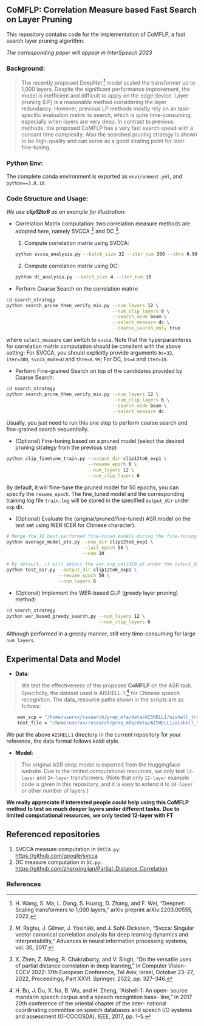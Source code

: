## CoMFLP: Correlation Measure based Fast Search on Layer Pruning
This repository contains code for the implementation of CoMFLP, a fast search layer pruning algorithm.

*The corresponding paper will appear in InterSpeech 2023*

### Background:
> The recently proposed DeepNet [^1] model scaled the transformer up to 1,000 layers. Despite the significant performance improvement, the model is inefficient and difficult to apply on the edge device. Layer pruning (LP) is a reasonable method considering the layer redundancy. However, previous LP methods mostly rely on an task-specific evaluation metric to search, which is quite time-consuming especially when layers are very deep. In contrast to previous methods, the proposed CoMFLP has a very fast search speed with a consant time complexity. Also the searched pruning strategy is shown to be high-quality and can serve as a good strating point for later fine-tuning.


### Python Env:
The complete conda environment is exported as `environment.yml`, and `python==3.8.10`.

### Code Structure and Usage:
*We use **clip12to6** as an example for illustration:*

- Correlation Matrix computation: two correlation measure methods are adopted here, namely SVCCA [^2] and DC [^3]. 

  1. Compute correlation matrix using SVCCA:
  ```bash
  python svcca_analysis.py --batch_size 32 --iter_num 300 --thre 0.99 --mode U
  ```
  2. Compute correlation matrix using DC:
  ```bash
  python dc_analysis.py --batch_size 4 --iter_num 10
  ```
- Perform Coarse Search on the correlation matrix:
```bash
cd search_strategy
python search_prune_then_verify_mix.py --num_layers 12 \
                                       --num_clip_layers 6 \
                                       --search_mode beam \
                                       --select_measure dc \
                                       --coarse_search_only true
```
where `select_measure` can switch to `svcca`. Note that the hyperparamteres for correlation matrix computation should be consitent with the above setting: For SVCCA, you should explicitly provide arguments `bs=32`, `iter=300`, `svcca_mode=U` and `thre=0.99`; For DC, `bs=4` and `iter=10`.

- Perform Fine-grained Search on top of the candidates provided by Coarse Search:
```bash
cd search_strategy
python search_prune_then_verify_mix.py --num_layers 12 \
                                       --num_clip_layers 6 \
                                       --search_mode beam \
                                       --select_measure dc 
```
Usually, you just need to run this one step to perform coarse search and fine-grained search sequentially.

- (Optional) Fine-tuning based on a pruned model (select the desired pruning strategy from the previous step)
```bash
python clip_finetune_train.py --output_dir clip12to6_exp1 \
                              --resume_epoch 0 \
                              --num_layers 12 \
                              --num_clip_layers 6
```
By default, it will fiine-tune the pruned model for 50 epochs, you can specify the `resume_epoch`. The fine_tuned model and the corresponding training log file `train.log` will be stored in the specified `output_dir` under `exp` dir.

- (Optional) Evaluate the (original/pruned/fine-tuned) ASR model on the test set using WER (CER for Chinese character).
```bash
# Merge the 10 best-performed fine-tuned models during the fine-tuning process
python average_model_pts.py --exp_dir clip12to6_exp1 \
                            --last_epoch 50 \
                            --num 10

# By default, it will select the asr_avg_valid10.pt under the output_dir to decode 
python test_asr.py --output_dir clip12to6_exp1 \
                   --resume_epoch 50 \
                   --num_layers 6
```

- (Optional) Implement the WER-based GLP (greedy layer pruning) method:
```bash
cd search_strategy 
python wer_based_greedy_search.py --num_layers 12 \
                                  --num_clip_layers 6
```
Although performed in a greedy manner, still very time-consuming for large `num_layers`. 


## Experimental Data and Model
- **Data**:

> We test the effectiveness of the proposed **CoMFLP** on the ASR task. Specificlly, the dataset used is AISHELL-1 [^4] for Chinese speech recognition. The data_resource paths shown in the scripts are as follows:
```bash
    wav_scp = "/home/userxx/research/prep_mfa/data/AISHELL1/aishell_train/wav.scp"
    text_file = "/home/userxx/research/prep_mfa/data/AISHELL1/aishell_train/text" 
```
We put the above `AISHELL1` directory in the current repository for your reference, the data format follows kaldi style.

- **Model**:

> The original ASR deep model is exported from the Huggingface website. Due to the limited computational resources, we only test `12-layer` and `24-layer` transformers. (Note that only `12-layer` example code is given in this repository, and it is easy to extend it to `24-layer` or other number of layers.)

**We really appreciate if interested people could help using this CoMFLP method to test on much deeper layers under different tasks. Due to limited computational resources, we only tested 12-layer with FT**


## Referenced repositories
1. SVCCA measure computation in `SVCCA.py`: https://github.com/google/svcca
2. DC measure computation in `DC.py`: https://github.com/zhenxingjian/Partial_Distance_Correlation


### References
[^1]: H. Wang, S. Ma, L. Dong, S. Huang, D. Zhang, and F. Wei,
“Deepnet: Scaling transformers to 1,000 layers,” arXiv preprint
arXiv:2203.00555, 2022.

[^2]: M. Raghu, J. Gilmer, J. Yosinski, and J. Sohl-Dickstein, “Svcca:
Singular vector canonical correlation analysis for deep learning
dynamics and interpretability,” Advances in neural information
processing systems, vol. 30, 2017.

[^3]: X. Zhen, Z. Meng, R. Chakraborty, and V. Singh, “On the versatile
uses of partial distance correlation in deep learning,” in Computer
Vision–ECCV 2022: 17th European Conference, Tel Aviv, Israel,
October 23–27, 2022, Proceedings, Part XXVI. Springer, 2022,
pp. 327–346.

[^4]: H. Bu, J. Du, X. Na, B. Wu, and H. Zheng, “Aishell-1: An open-
source mandarin speech corpus and a speech recognition base-
line,” in 2017 20th conference of the oriental chapter of the inter-
national coordinating committee on speech databases and speech
I/O systems and assessment (O-COCOSDA). IEEE, 2017, pp.
1–5.

